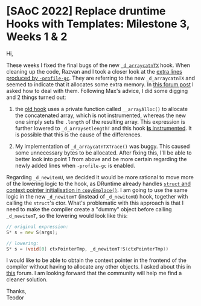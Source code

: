 # [SAoC 2022] Replace druntime Hooks with Templates: Milestone 3, Weeks 1 & 2

Hi,

These weeks I fixed the final bugs of the new [`_d_arraycatnTX`](https://github.com/dlang/dmd/pull/14550) hook.
When cleaning up the code, Razvan and I took a closer look at the [extra lines produced by `-profile-gc`](https://github.com/dlang/dmd/blob/9c6e6b3f95a9cc9b873a4d61b58a5e6f0e8101e3/druntime/test/profile/myprofilegc.log.linux.64.exp#L2).
They are referring to the new `_d_arraycatnTX` and seemed to indicate that it allocates some extra memory.
In [this forum post](https://forum.dlang.org/thread/uyjolkupyabdilczdain@forum.dlang.org) I asked how to deal with them.
Following Max's advice, I did some digging and 2 things turned out:

1. the [old hook](https://github.com/dlang/dmd/blob/a90ed729205e6faeb2803fbc70733d5ec6d58701/druntime/src/rt/lifetime.d#L2339-L2373) uses a private function called `__arrayAlloc()` to allocate the concatenated array, which is not instrumented, whereas the new one simply sets the `.length` of the resulting array.
This expression is further lowered to `_d_arraysetlengthT` and this hook [**is** instrumented](https://github.com/dlang/dmd/blob/a90ed729205e6faeb2803fbc70733d5ec6d58701/druntime/src/core/internal/array/capacity.d#L57-L64).
It is possible that this is the cause of the differences.

1. My implementation of `_d_arraycatnTXTrace()` was buggy.
This caused some unnecessary bytes to be allocated.
After fixing this, I'll be able to better look into point 1 from above and be more certain regarding the newly added lines when `-profile-gc` is enabled.

Regarding `_d_newitemU`, we decided it would be more rational to move more of the lowering logic to the hook, as DRuntime already handles [`struct` and context pointer initialisation in `copyEmplace()`](https://github.com/dlang/dmd/blob/a90ed729205e6faeb2803fbc70733d5ec6d58701/druntime/src/core/lifetime.d#L1274-L1280).
I am going to use the same logic in the new `_d_newitemT` (instead of `_d_newitemU`) hook, together with calling the `struct`'s ctor.
What's problematic with this approach is that I need to make the compiler create a "dummy" object before calling `_d_newitemT`, so the lowering would look like this:

```d
// original expression:
S* s = new S(args);

// lowering:
S* s = (void[0] ctxPointerTmp, _d_newitemT!S(ctxPointerTmp))
```

I would like to be able to obtain the context pointer in the frontend of the compiler without having to allocate any other objects.
I asked about this in [this](https://forum.dlang.org/thread/mdybepujnpglwqyztnya@forum.dlang.org) forum.
I am looking forward that the community will help me find a cleaner solution.

Thanks,\
Teodor
